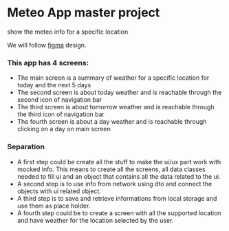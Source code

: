 # Meteo App master project
show the meteo info for a specific location

We will follow [figma](https://www.figma.com/file/GPQcB8SKX8XqOfWA3T0o0r/UX%26Devs?node-id=6%3A2) design.

### This app has 4 screens:
 - The main screen is a summary of weather for a specific location for today and the next 5 days 
 - The second screen is about today weather and is reachable through the second icon of navigation bar
 - The third screen is about tomorrow weather and is reachable through the third icon of navigation bar
 - The fourth screen is about a day weather and is reachable through clicking on a day on main screen

### Separation 
- A first step could be create all the stuff to make the ui/ux part work with mocked info.
This means to create all the screens, all data classes needed to fill ui and an object that contains all the data related to the ui.
- A second step is to use info from network using dto and connect the objects with ui related object.
- A third step is to save and retrieve informations from local storage and use them as place holder.
- A fourth step could be to create a screen with all the supported location and have weather for the location selected by the user.
